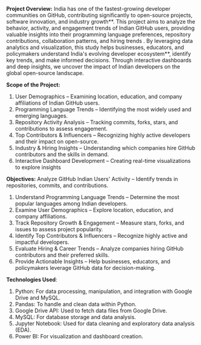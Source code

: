 **Project Overview:**
India has one of the fastest-growing developer communities on GitHub, contributing significantly to open-source projects, software innovation, and industry growth**. This project aims to analyze the behavior, activity, and engagement trends of Indian GitHub users, providing valuable insights into their programming language preferences, repository contributions, collaboration patterns, and hiring trends . By leveraging data analytics and visualization, this study helps businesses, educators, and policymakers understand India's evolving developer ecosystem**, identify key trends, and make informed decisions. Through interactive dashboards and deep insights, we uncover the impact of Indian developers on the global open-source landscape. 

**Scope of the Project:**
1. User Demographics – Examining location, education, and company affiliations of Indian GitHub users.
2. Programming Language Trends – Identifying the most widely used and emerging languages.
3. Repository Activity Analysis – Tracking commits, forks, stars, and contributions to assess engagement.
4. Top Contributors & Influencers – Recognizing highly active developers and their impact on open-source.
5. Industry & Hiring Insights – Understanding which companies hire GitHub contributors and the skills in demand.
6. Interactive Dashboard Development – Creating real-time visualizations to explore insights

**Objectives:**
Analyze GitHub Indian Users' Activity – Identify trends in repositories, commits, and contributions.
1. Understand Programming Language Trends – Determine the most popular languages among Indian developers.
2. Examine User Demographics – Explore location, education, and company affiliations.
3. Track Repository Growth & Engagement – Measure stars, forks, and issues to assess project popularity.
4. Identify Top Contributors & Influencers – Recognize highly active and impactful developers.
5. Evaluate Hiring & Career Trends – Analyze companies hiring GitHub contributors and their preferred skills.
6. Provide Actionable Insights – Help businesses, educators, and policymakers leverage GitHub data for decision-making.

**Technologies Used**:
1. Python: For data processing, manipulation, and integration with Google Drive and MySQL.
2. Pandas: To handle and clean data within Python.
3. Google Drive API: Used to fetch data files from Google Drive.
4. MySQL: For database storage and data analysis.
5. Jupyter Notebook: Used for data cleaning and exploratory data analysis (EDA).
6. Power BI: For visualization and dashboard creation.


